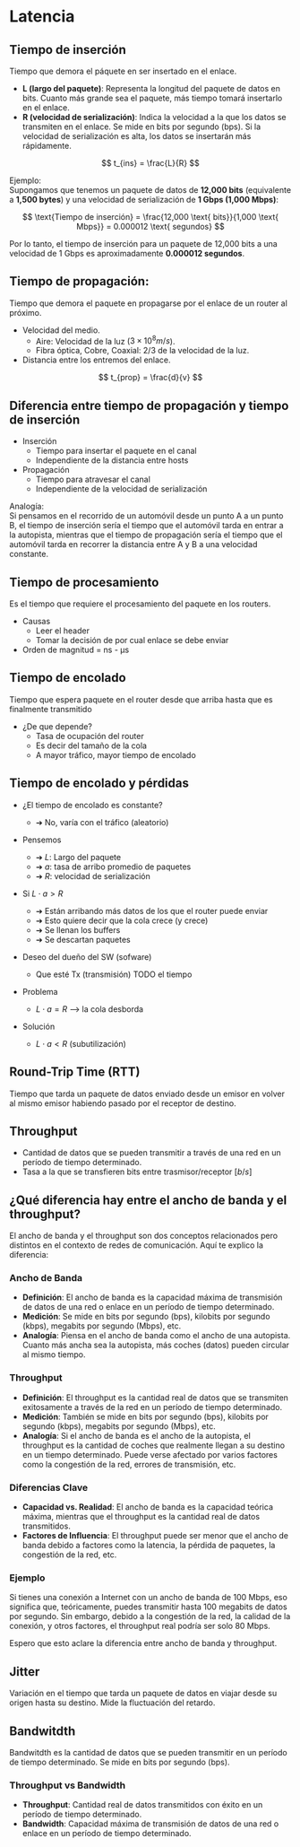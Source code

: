 # Latencia

## Tiempo de inserción
Tiempo que demora el páquete en ser insertado en el enlace.

- **L (largo del paquete)**: Representa la longitud del paquete de datos en bits. Cuanto más grande sea el paquete, más tiempo tomará insertarlo en el enlace.
- **R (velocidad de serialización)**: Indica la velocidad a la que los datos se transmiten en el enlace. Se mide en bits por segundo (bps). Si la velocidad de serialización es alta, los datos se insertarán más rápidamente.

$$ t_{ins} = \frac{L}{R} $$

Ejemplo: <br>
Supongamos que tenemos un paquete de datos de **12,000 bits** (equivalente a **1,500 bytes**) y una velocidad de serialización de **1 Gbps (1,000 Mbps)**:

$$
\text{Tiempo de inserción} = \frac{12,000 \text{ bits}}{1,000 \text{ Mbps}} = 0.000012 \text{ segundos}
$$

Por lo tanto, el tiempo de inserción para un paquete de 12,000 bits a una velocidad de 1 Gbps es aproximadamente **0.000012 segundos**.


## Tiempo de propagación:
Tiempo que demora el paquete en propagarse por el enlace de un router al próximo.

- Velocidad del medio.
    - Aire: Velocidad de la luz ($3 \times 10^8 m/s$).
    - Fibra óptica, Cobre, Coaxial: $2/3$ de la velocidad de la luz.
- Distancia entre los entremos del enlace.

$$ t_{prop} = \frac{d}{v} $$

## Diferencia entre tiempo de propagación y tiempo de inserción
- Inserción
    - Tiempo para insertar el paquete en el canal
    - Independiente de la distancia entre hosts
- Propagación
    - Tiempo para atravesar el canal
    - Independiente de la velocidad de serialización

Analogía: <br> 
Si pensamos en el recorrido de un automóvil desde un punto A a un punto B, el tiempo de inserción sería el tiempo que el automóvil tarda en entrar a la autopista, mientras que el tiempo de propagación sería el tiempo que el automóvil tarda en recorrer la distancia entre A y B a una velocidad constante.

## Tiempo de procesamiento
Es el tiempo que requiere el procesamiento del paquete en los routers.

- Causas
    - Leer el header
    - Tomar la decisión de por cual enlace se debe enviar
- Orden de magnitud = ns - μs

## Tiempo de encolado
Tiempo que espera paquete en el router desde que arriba hasta que es finalmente transmitido

- ¿De que depende?
    - Tasa de ocupación del router
    - Es decir del tamaño de la cola
    - A mayor tráfico, mayor tiempo de encolado

## Tiempo de encolado y pérdidas
- ¿El tiempo de encolado es constante? 
    - ➔ No, varía con el tráfico (aleatorio)
- Pensemos
    - ➔ $L$: Largo del paquete
    - ➔ $a$: tasa de arribo promedio de paquetes
    - ➔ $R$: velocidad de serialización
- Si $L \cdot a > R$
    - ➔ Están arribando más datos de los que el router puede enviar
    - ➔ Esto quiere decir que la cola crece (y crece)
    - ➔ Se llenan los buffers
    - ➔ Se descartan paquetes

- Deseo del dueño del SW (sofware)
    - Que esté Tx (transmisión) TODO el tiempo
- Problema
    - $L \cdot a = R$ —> la cola desborda
- Solución
    - $L \cdot a < R$ (subutilización)

## Round-Trip Time (RTT)
Tiempo que tarda un paquete de datos enviado desde un emisor en volver al mismo emisor habiendo pasado por el receptor de destino.

## Throughput
- Cantidad de datos que se pueden transmitir a través de una red en un período de tiempo determinado.
- Tasa a la que se transfieren bits entre trasmisor/receptor $[b/s]$

## ¿Qué diferencia hay entre el ancho de banda y el throughput?
El ancho de banda y el throughput son dos conceptos relacionados pero distintos en el contexto de redes de comunicación. Aquí te explico la diferencia:

### Ancho de Banda
- **Definición**: El ancho de banda es la capacidad máxima de transmisión de datos de una red o enlace en un período de tiempo determinado.
- **Medición**: Se mide en bits por segundo (bps), kilobits por segundo (kbps), megabits por segundo (Mbps), etc.
- **Analogía**: Piensa en el ancho de banda como el ancho de una autopista. Cuanto más ancha sea la autopista, más coches (datos) pueden circular al mismo tiempo.

### Throughput
- **Definición**: El throughput es la cantidad real de datos que se transmiten exitosamente a través de la red en un período de tiempo determinado.
- **Medición**: También se mide en bits por segundo (bps), kilobits por segundo (kbps), megabits por segundo (Mbps), etc.
- **Analogía**: Si el ancho de banda es el ancho de la autopista, el throughput es la cantidad de coches que realmente llegan a su destino en un tiempo determinado. Puede verse afectado por varios factores como la congestión de la red, errores de transmisión, etc.

### Diferencias Clave
- **Capacidad vs. Realidad**: El ancho de banda es la capacidad teórica máxima, mientras que el throughput es la cantidad real de datos transmitidos.
- **Factores de Influencia**: El throughput puede ser menor que el ancho de banda debido a factores como la latencia, la pérdida de paquetes, la congestión de la red, etc.

### Ejemplo
Si tienes una conexión a Internet con un ancho de banda de 100 Mbps, eso significa que, teóricamente, puedes transmitir hasta 100 megabits de datos por segundo. Sin embargo, debido a la congestión de la red, la calidad de la conexión, y otros factores, el throughput real podría ser solo 80 Mbps.

Espero que esto aclare la diferencia entre ancho de banda y throughput.

## Jitter
Variación en el tiempo que tarda un paquete de datos en viajar desde su origen hasta su destino. Mide la fluctuación del retardo.

## Bandwitdth
Bandwitdth es la cantidad de datos que se pueden transmitir en un período de tiempo determinado. Se mide en bits por segundo (bps).
### Throughput vs Bandwidth
- **Throughput**: Cantidad real de datos transmitidos con éxito en un período de tiempo determinado.
- **Bandwidth**: Capacidad máxima de transmisión de datos de una red o enlace en un período de tiempo determinado.

